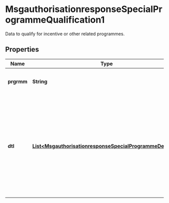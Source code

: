 

# MsgauthorisationresponseSpecialProgrammeQualification1

Data to qualify for incentive or other related programmes.

## Properties

| Name | Type | Description | Notes |
|------------ | ------------- | ------------- | -------------|
|**prgrmm** | **String** | The name of the Special Program. |  [optional] |
|**dtl** | [**List&lt;MsgauthorisationresponseSpecialProgrammeDetails1&gt;**](MsgauthorisationresponseSpecialProgrammeDetails1.md) | Data about the Special Program associated with the transaction. The data is sent in a name-value pair: Special Program Data Name and Special Program Data Value. |  [optional] |



